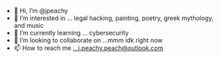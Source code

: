 - 👋 Hi, I’m @jpeachy
- 👀 I’m interested in ... legal hacking, painting, poetry, greek mythology, and music
- 🌱 I’m currently learning ... cybersecurity
- 💞️ I’m looking to collaborate on ...mmm idk right now
- 📫 How to reach me ...j.peachy.peach@outlook.com

<!---
jpeachy/jpeachy is a ✨ special ✨ repository because its `README.md` (this file) appears on your GitHub profile.
You can click the Preview link to take a look at your changes.
--->
